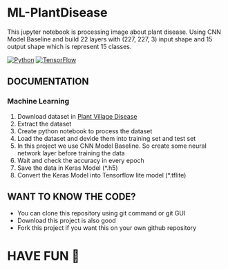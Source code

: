# ML-PlantDisease
This jupyter notebook is processing image about plant disease. Using CNN Model Baseline and build 22 layers with (227, 227, 3) input shape and 15 output shape which is represent 15 classes.

<a href="https://www.python.org/"><img src="https://img.shields.io/badge/python-v3.9.4-yellow" alt="Python"/></a>
<a href="https://www.tensorflow.org/"><img src="https://img.shields.io/badge/tensorflow-v2.5-orange" alt="TensorFlow"/></a>

## DOCUMENTATION
### Machine Learning
1. Download dataset in [Plant Village Disease](https://www.kaggle.com/emmarex/plantdisease)
2. Extract the dataset
3. Create python notebook to process the dataset
4. Load the dataset and devide them into training set and test set
5. In this project we use CNN Model Baseline. So create some neural network layer before training the data
6. Wait and check the accuracy in every epoch
7. Save the data in Keras Model (*.h5)
8. Convert the Keras Model into Tensorflow lite model (*.tflite)

## WANT TO KNOW THE CODE?
* You can clone this repository using git command or git GUI
* Download this project is also good
* Fork this project if you want this on your own github repository

# HAVE FUN :green_heart:
